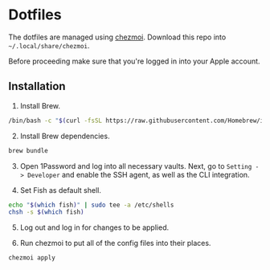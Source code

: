 # Dotfiles

The dotfiles are managed using [chezmoi](https://www.chezmoi.io). Download this repo into `~/.local/share/chezmoi`.

Before proceeding make sure that you're logged in into your Apple account.

## Installation

1. Install Brew.

```sh
/bin/bash -c "$(curl -fsSL https://raw.githubusercontent.com/Homebrew/install/HEAD/install.sh)"
```

2. Install Brew dependencies.

```sh
brew bundle
```

3. Open 1Password and log into all necessary vaults. Next, go to `Setting -> Developer` and enable the SSH agent, as well as the CLI integration.

4. Set Fish as default shell.

```sh
echo "$(which fish)" | sudo tee -a /etc/shells
chsh -s $(which fish)
```

5. Log out and log in for changes to be applied.

6. Run chezmoi to put all of the config files into their places.

```sh
chezmoi apply
```
